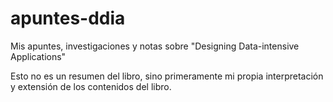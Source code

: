 # apuntes-ddia

Mis apuntes, investigaciones y notas sobre "Designing Data-intensive Applications"

Esto no es un resumen del libro, sino primeramente mi propia interpretación y extensión de los contenidos del libro.
